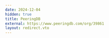 ```yaml
---
date: 2024-12-04
hidden: true
title: PeeringDB
external: https://www.peeringdb.com/org/39861
layout: redirect.vto
---
```

